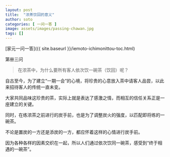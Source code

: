 ```yaml
---
layout: post
title:  "浓茶饮回的意义"
author: soto
categories: [ 一问一答 ]
image: assets/images/passing-chawan.jpg
tags: []
---
```


[家元一问一答]({{ site.baseurl }}/iemoto-ichimonittou-toc.html)

第卌三问

> 在浓茶中，为什么要所有客人依次饮一碗茶（饮回）呢？

自古至今，为了建立“一期一会”的心境，将珍贵的心意放入茶中请客人品尝，以此来招待客人的传统一直未变。

大家共同品味这珍贵的茶，实际上就是表达了感激之情，而相互的信任关系正是一座建立的关键。

同时，在练浓茶之前进行的炭手前，也是为了调整炭火的强度，以匹配即将练的一碗茶。

不论是置炭的一方还是添炭的一方，都应怀着这样的心情进行炭手前。

因为各种各样的因素交织在一起，所以人们通过依次饮同一碗茶，感受到“终于相遇的一碗茶”。
